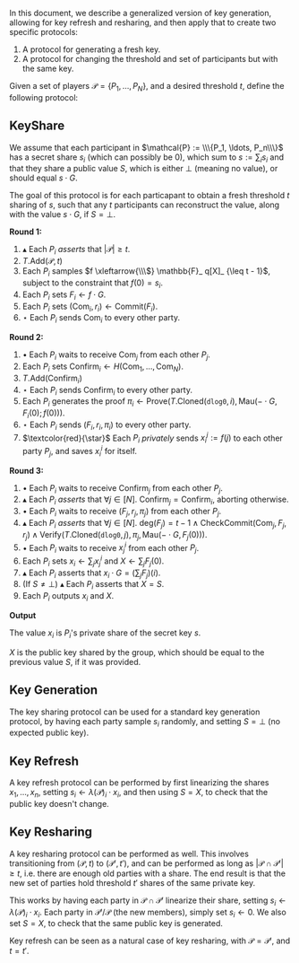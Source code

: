 In this document, we describe a generalized version of key generation,
allowing for key refresh and resharing, and then apply that to
create two specific protocols:
1. A protocol for generating a fresh key.
2. A protocol for changing the threshold and set of participants but with the same key.


Given a set of players $\mathcal{P} = \{P_1, \ldots, P_N\}$,
and a desired threshold $t$, define
the following protocol:

## KeyShare

We assume that each participant in $\mathcal{P} := \\\{P_1, \ldots, P_n\\\}$
has a secret share $s_i$ (which can possibly be $0$), which sum to $s := \sum_i s_i$ and that they share a public value $S$,
which is either $\bot$ (meaning no value),
or should equal $s \cdot G$.

The goal of this protocol is for each particapant to obtain a fresh
threshold $t$ sharing of $s$, such that any $t$ participants
can reconstruct the value, along with the value $s \cdot G$,
if $S = \bot$.

**Round 1:**

1. $\blacktriangle$ Each $P_i$ *asserts* that $|\mathcal{P}| \geq t$.
2. $T.\text{Add}(\mathcal{P}, t)$
3. Each $P_i$ samples $f \xleftarrow{\\\$} \mathbb{F}_ q[X]_ {\leq t - 1}$,
subject to the constraint that $f(0) = s_i$.
4. Each $P_i$ sets $F_ i \gets f \cdot G$.
5. Each $P_i$ sets $(\text{Com}_i, r_i) \gets \text{Commit}(F_i)$.
6. $\star$ Each $P_i$ sends $\text{Com}_i$ to every other party.

**Round 2:**

1. $\bullet$ Each $P_i$ waits to receive $\text{Com}_j$ from each other $P_j$.
2. Each $P_i$ sets $\text{Confirm}_i \gets H(\text{Com}_1, \ldots, \text{Com}_N)$.
3. $T.\text{Add}(\text{Confirm}_i)$
4. $\star$ Each $P_i$ sends $\text{Confirm}_i$ to every other party.
5. Each $P_i$ generates the proof $\pi_i \gets \text{Prove}(T.\text{Cloned}(\texttt{dlog0}, i), \text{Mau}(- \cdot G, F_{i}(0); f(0)))$.
6. $\star$ Each $P_i$ sends $(F_i, r_i, \pi_i)$ to every other party.
7. $\textcolor{red}{\star}$ Each $P_i$ *privately* sends $x_i^j := f(j)$ to each other party $P_j$, and saves $x_i^i$ for itself.

**Round 3:**

1. $\bullet$ Each $P_i$ waits to receive $\text{Confirm}_j$ from each other $P_j$.
2. $\blacktriangle$ Each $P_i$ *asserts* that $\forall j \in [N].\ \text{Confirm}_j = \text{Confirm}_i$, aborting otherwise.
3. $\bullet$ Each $P_i$ waits to receive $(F_j, r_j, \pi_j)$ from each other $P_j$.
4. $\blacktriangle$ Each $P_i$ *asserts* that $\forall j \in [N].\ \text{deg}(F_ j) = t -1 \land \text{CheckCommit}(\text{Com}_j, F_j, r_j) \land \text{Verify}(T.\text{Cloned}(\texttt{dlog0}, j), \pi_j, \text{Mau}({- \cdot G}, F_j(0)))$.
5. $\bullet$ Each $P_i$ waits to receive $x_j^i$ from each other $P_j$.
6. Each $P_i$ sets $x_i \gets \sum_j x^i_j$ and $X \gets \sum_j F_j(0)$.
7. $\blacktriangle$ Each $P_i$ asserts that $x_i \cdot G = (\sum_j F_j)(i)$.
8. (If $S \neq \bot$) $\blacktriangle$ Each $P_i$ asserts that $X = S$.
9. Each $P_i$ outputs $x_i$ and $X$.

**Output**

The value $x_i$ is $P_i$'s private share of the secret key $s$.

$X$ is the public key shared by the group, which should be equal
to the previous value $S$, if it was provided.

## Key Generation

The key sharing protocol can be used for a standard key generation
protocol, by having each party sample $s_i$ randomly,
and setting $S = \bot$ (no expected public key).

## Key Refresh

A key refresh protocol can be performed by first linearizing the
shares $x_1, \ldots, x_n$,
setting $s_i \gets \lambda(\mathcal{P})_i \cdot x_i$,
and then using $S = X$, to check that the public key doesn't
change.

## Key Resharing

A key resharing protocol can be performed as well.
This involves transitioning from $(\mathcal{P}, t)$
to $(\mathcal{P}', t')$, and can be performed as long
as $|\mathcal{P} \cap \mathcal{P}'| \geq t$,
i.e. there are enough old parties with a share.
The end result is that the new set of parties
hold threshold $t'$ shares of the same private key.

This works by having each party in $\mathcal{P} \cap \mathcal{P}'$ linearize their share,
setting $s_i \gets \lambda(\mathcal{P})_i \cdot x_i$.
Each party in $\mathcal{P}' / \mathcal{P}$ (the new members),
simply set $s_i \gets 0$.
We also set $S = X$, to check that the same public key
is generated.

Key refresh can be seen as a natural case of
key resharing, with $\mathcal{P} = \mathcal{P}'$,
and $t = t'$.
